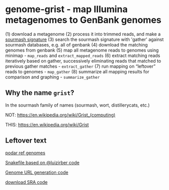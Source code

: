 # genome-grist - map Illumina metagenomes to GenBank genomes

(1) download a metagenome
(2) process it into trimmed reads, and make a [sourmash signature](https://sourmash.readthedocs.io/)
(3) search the sourmash signature with 'gather' against sourmash databases, e.g. all of genbank
(4) download the matching genomes from genbank
(5) map all metagenome reads to genomes using minimap - `map_reads` and `extract_mapped_reads`
(6) extract matching reads iteratively based on gather, successively eliminating reads that matched to previous gather matches - `extract_gather`
(7) run mapping on “leftover” reads to genomes - `map_gather`
(8) summarize all mapping results for comparison and graphing - `summarize_gather`

## Why the name `grist`?

In the sourmash family of names (sourmash, wort, distillerycats, etc.)

NOT:
https://en.wikipedia.org/wiki/Grist_(computing)

THIS:
https://en.wikipedia.org/wiki/Grist

## Leftover text

[podar ref genomes](https://osf.io/vbhy5/download)

[Snakefile based on @luizirber code](https://github.com/luizirber/phd/blob/ed2d89769bd6908a5f28a7b8415d2bcdc509e2bb/experiments/wort/sra_search/Snakefile)

[Genome URL generation code](https://github.com/dib-lab/sourmash_databases/pull/11/files#diff-3b4f98e8183094e86c5e5492ec95fb7cb078de369b41be91d061940474ce80e5R118-R139)

[download SRA code](https://github.com/luizirber/phd/blob/ed2d89769bd6908a5f28a7b8415d2bcdc509e2bb/experiments/wort/sra_search/Snakefile)
